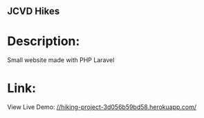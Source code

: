 ## JCVD Hikes
# Description:
Small website made with PHP Laravel 
# Link:
View Live Demo: [//hiking-project-3d056b59bd58.herokuapp.com/](https://hiking-project-3d056b59bd58.herokuapp.com/)
